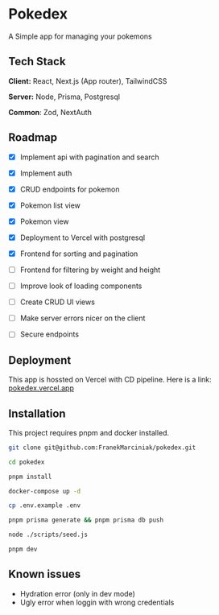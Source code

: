 
# Pokedex

A Simple app for managing your pokemons


## Tech Stack

**Client:** React, Next.js (App router), TailwindCSS

**Server:** Node, Prisma, Postgresql

**Common**: Zod, NextAuth




## Roadmap

- [x]  Implement api with pagination and search
- [x]  Implement auth
- [x]  CRUD endpoints for pokemon
- [x]  Pokemon list view
- [x]  Pokemon view
- [x]  Deployment to Vercel with postgresql
- [x]  Frontend for sorting and pagination
- [ ]  Frontend for filtering by weight and height
- [ ]  Improve look of loading components
- [ ]  Create CRUD UI views 
- [ ]  Make server errors nicer on the client
- [ ]  Secure endpoints


## Deployment

This app is hossted on Vercel with CD pipeline.
Here is a link: [pokedex.vercel.app](https://pokedex-eight-woad.vercel.app)

## Installation

This project requires pnpm and docker installed.

```bash
git clone git@github.com:FranekMarciniak/pokedex.git
```

```bash
cd pokedex
```

```bash
pnpm install
```

```bash
docker-compose up -d
```

```bash
cp .env.example .env
```

```bash 
pnpm prisma generate && pnpm prisma db push
```

```bash
node ./scripts/seed.js
```

```bash
pnpm dev
```

    
## Known issues

- Hydration error (only in dev mode)
- Ugly error when loggin with wrong credentials
